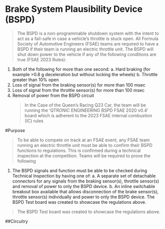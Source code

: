 # Brake System Plausibility Device (BSPD)

> The BSPD is a non-programmable shutdown system with the intent to act as a fail-safe in case a vehicle’s throttle is stuck open. All Formula Society of Automotive Engineers (FSAE) teams are required to have a BSPD if their team is running an electric throttle unit. The BSPD will shut down power to the vehicle if any of the following conditions are true (FSAE 2023 Rules):

1. Both of the following for more than one second:
   a. Hard braking (for example >0.8 g deceleration but without locking the wheels)
   b. Throttle greater than 10% open
2. Loss of signal from the braking sensor(s) for more than 100 msec
3. Loss of signal from the throttle sensor(s) for more than 100 msec
4. Removal of power from the BSPD circuit
   > In the Case of the Queen’s Racing Q23 Car, the team will be running the ‘QTRONIC ENGINEERING BSPD FSAE 2020 v0.4’ board which is adherent to the 2023 FSAE internal combustion (IC) rules

#Purpose

> To be able to compete on track at an FSAE event, any FSAE team running an electric throttle unit must be able to confirm their BSPD functions to regulations. This is confirmed during a technical inspection at the competition. Teams will be required to prove the following

1. The BSPD signals and function must be able to be checked during Technical Inspection by having one of:
   a. A separate set of detachable connectors for any signals from the braking sensor(s), throttle sensor(s) and removal of power to only the BSPD device.
   b. An inline switchable breakout box available that allows disconnection of the brake sensor(s), throttle sensor(s) individually and power to only the BSPD device.
   The BSPD Test board was created to showcase the regulations above.

> The BSPD Test board was created to showcase the regulations above.

##Circuitry
